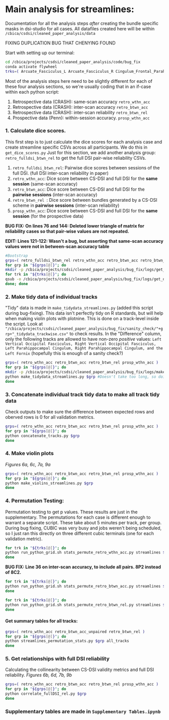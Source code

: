 # Main analysis for streamlines:
Documentation for all the analysis steps *after* creating the bundle specific masks in dsi-studio for all cases. All datafiles created here will be within `/cbica/csdsi/cleaned_paper_analysis/data`

FIXING DUPLICATION BUG THAT CHENYING FOUND

Start with setting up our terminal:
```bash
cd /cbica/projects/csdsi/cleaned_paper_analysis/code/bug_fix
conda activate flywheel
trks=( Arcuate_Fasciculus_L Arcuate_Fasciculus_R Cingulum_Frontal_Parahippocampal_L Cingulum_Frontal_Parahippocampal_R Cingulum_Frontal_Parietal_L Cingulum_Frontal_Parietal_R Cingulum_Parahippocampal_L Cingulum_Parahippocampal_Parietal_L Cingulum_Parahippocampal_Parietal_R Cingulum_Parahippocampal_R Cingulum_Parolfactory_L Cingulum_Parolfactory_R Corpus_Callosum_Body Corpus_Callosum_Forceps_Major Corpus_Callosum_Forceps_Minor Corpus_Callosum_Tapetum Corticospinal_Tract_L Corticospinal_Tract_R Corticostriatal_Tract_Anterior_L Corticostriatal_Tract_Anterior_R Corticostriatal_Tract_Posterior_L Corticostriatal_Tract_Posterior_R Corticostriatal_Tract_Superior_L Corticostriatal_Tract_Superior_R Fornix_L Fornix_R Frontal_Aslant_Tract_L Frontal_Aslant_Tract_R Inferior_Fronto_Occipital_Fasciculus_L Inferior_Fronto_Occipital_Fasciculus_R Inferior_Longitudinal_Fasciculus_L Inferior_Longitudinal_Fasciculus_R Middle_Longitudinal_Fasciculus_L Middle_Longitudinal_Fasciculus_R Optic_Radiation_L Optic_Radiation_R Parietal_Aslant_Tract_L Parietal_Aslant_Tract_R Reticular_Tract_L Reticular_Tract_R Superior_Longitudinal_Fasciculus1_L Superior_Longitudinal_Fasciculus1_R Superior_Longitudinal_Fasciculus2_L Superior_Longitudinal_Fasciculus2_R Superior_Longitudinal_Fasciculus3_L Superior_Longitudinal_Fasciculus3_R Thalamic_Radiation_Anterior_L Thalamic_Radiation_Anterior_R Thalamic_Radiation_Posterior_L Thalamic_Radiation_Posterior_R Thalamic_Radiation_Superior_L Thalamic_Radiation_Superior_R Uncinate_Fasciculus_L Uncinate_Fasciculus_R Vertical_Occipital_Fasciculus_L Vertical_Occipital_Fasciculus_R ) #all tracks
```

Most of the analysis steps here need to be slightly different for each of these four analysis sections, so we're usually coding that in an if-case within each python script:
1. Retrospective data (CRASH): same-scan accuracy `retro_wthn_acc`
1. Retrospective data (CRASH): inter-scan accuracy `retro_btwn_acc`
1. Retrospective data (CRASH): inter-scan reliability `retro_btwn_rel`
1. Prospective data (Penn): within-session accuracy. `prosp_wthn_acc`

### 1. Calculate dice scores.
This first step is to just calculate the dice scores for each analysis case and create streamline specific CSVs across all participants. 
We do this in `get_dice_scores.py`
Just for this section, we add another analysis group: `retro_fulldsi_btwn_rel` to get the full DSI pair-wise reliability CSVs. 
1. `retro_fulldsi_btwn_rel`: Pairwise dice scores between sessions of the full DSI. (full DSI inter-scan reliability in paper)
1. `retro_wthn_acc`: Dice score between CS-DSI and full DSI for the **same session** (same-scan accuracy)
1. `retro_btwn_acc`: Dice score between CS-DSI and full DSI for the **pairwise sessions** (inter-scan accuracy)
1. `retro_btwn_rel `: Dice score between bundles generated by a CS-DSI scheme in **pairwise sessions** (inter-scan reliability)
1. `prosp_wthn_acc`: Dice score between CS-DSI and full DSI for the **same session** (for the prospective data)


**BUG FIX: On lines 76 and 144: Deleted lower triangle of matrix for reliability cases so that pair-wise values are not repeated.**

**EDIT: Lines 121-122: Wasn't a bug, but asserting that same-scan accuracy values were not in between-scan accuracy table**

```bash
#Bootstrap
grps=( retro_fulldsi_btwn_rel retro_wthn_acc retro_btwn_acc retro_btwn_rel prosp_wthn_acc )
for grp in "${grps[@]}"; do
mkdir -p /cbica/projects/csdsi/cleaned_paper_analysis/bug_fix/logs/get_dice_scores/${grp}
for trk in "${trks[@]}"; do
qsub -o /cbica/projects/csdsi/cleaned_paper_analysis/bug_fix/logs/get_dice_scores/${grp}/${trk}.txt -N ${grp}_${trk} -pe threaded 1-2 /cbica/projects/csdsi/cleaned_paper_analysis/code/bug_fix/run_python_grid.sh get_dice_scores.py $grp $trk
done; done
```

### 2. Make tidy data of individual tracks
"Tidy" data is made in `make_tidydata_streamlines.py` (added this script during bug-fixing). This data isn't perfectly tidy on R standards, but will help when making violin plots with plotnine. This is done on a track-level inside the script. Look at `"/cbica/projects/csdsi/cleaned_paper_analysis/bug_fix/sanity_check/"+grp+"_tidydata_trackwise.csv"` to check results. In the "Difference" column, only the following tracks are allowed to have non-zero *positive* values: `Left Vertical Occipital Fasciculus, Right Vertical Occipital Fasciculus, Left Parahippocampal Cingulum, Right Parahippocampal Cingulum, and the Left Fornix` (hopefully this is enough of a sanity check?)

```bash
grps=( retro_wthn_acc retro_btwn_acc retro_btwn_rel prosp_wthn_acc )
for grp in "${grps[@]}"; do
mkdir -p /cbica/projects/csdsi/cleaned_paper_analysis/bug_fix/logs/make_tidydata_streamlines/${grp}
python make_tidydata_streamlines.py $grp #Doesn't take too long, so doing this directly. 
done
```

### 3. Concatenate individual track tidy data to make all track tidy data
Check outputs to make sure the difference between expected rows and oberved rows is 0 for all validation metrics. 
```bash
grps=( retro_wthn_acc retro_btwn_acc retro_btwn_rel prosp_wthn_acc )
for grp in "${grps[@]}"; do
python concatenate_tracks.py $grp
done
```

### 4. Make violin plots
*Figures 6a, 6c, 7a, 9a*
```bash
grps=( retro_wthn_acc retro_btwn_acc retro_btwn_rel prosp_wthn_acc )
for grp in "${grps[@]}"; do
python make_violins_streamlines.py $grp
done
```

### 4. Permutation Testing:
Permutation testing to get p values. These results are just in the supplementary. The permutations for each case is different enough to warrant a separate script. These take about 5 minutes per track, per group. During bug fixing, CUBIC was very busy and jobs weren't being scheduled, so I just ran this directly on three different cubic terminals (one for each validation metric).
```bash
for trk in "${trks[@]}"; do
python run_python_grid.sh stats_permute_retro_wthn_acc.py streamlines $trk
done
```

**BUG FIX: Line 36 on inter-scan accuracy, to include all pairs. 8P2 instead of 8C2.**
```bash
for trk in "${trks[@]}"; do
python run_python_grid.sh stats_permute_retro_btwn_acc.py streamlines $trk
done
```

```bash
for trk in "${trks[@]}"; do
python run_python_grid.sh stats_permute_retro_btwn_rel.py streamlines $trk
done
```

#### Get summary tables for all tracks:
```bash
grps=( retro_wthn_acc retro_btwn_acc_unpaired retro_btwn_rel )
for grp in "${grps[@]}"; do
python streamlines_permutation_stats.py $grp all_tracks
done
```

### 5. Get relationships with full DSI reliability
Calculating the collinearity between CS-DSI validity metrics and full DSI reliability.
*Figures 6b, 6d, 7b, 9b*
```bash
grps=( retro_wthn_acc retro_btwn_acc retro_btwn_rel prosp_wthn_acc )
for grp in "${grps[@]}"; do
python correlate_fullDSI_rel.py $grp 
done
```

### Supplementary tables are made in `Supplementary Tables.ipynb`
